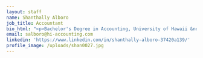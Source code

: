 ```yaml
---
layout: staff
name: Shanthally Alboro
job_title: Accountant
bio_html: "<p>Bachelor's Degree in Accounting, University of Hawaii &ndash; West O&rsquo;ahu</p>"
email: salboro@hi-accounting.com
linkedin: 'https://www.linkedin.com/in/shanthally-alboro-37420a139/'
profile_image: /uploads/shan0027.jpg
---
```



